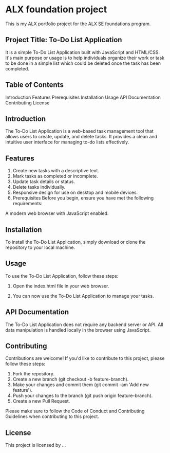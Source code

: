 # ALX foundation project

This is my ALX portfolio project for the ALX SE foundations program.

## Project Title: To-Do List Application
It is a simple To-Do List Application built with JavaScript and HTML/CSS. It's main purpose or usage is to help individuals organize their work or task to be done in a simple list which could be deleted once the task has been completed.


## Table of Contents
Introduction
Features
Prerequisites
Installation
Usage
API Documentation
Contributing
License

## Introduction
The To-Do List Application is a web-based task management tool that allows users to create, update, and delete tasks. It provides a clean and intuitive user interface for managing to-do lists effectively.

## Features
1. Create new tasks with a descriptive text.
2. Mark tasks as completed or incomplete.
3. Update task details or status.
4. Delete tasks individually.
5. Responsive design for use on desktop and mobile devices.
6. Prerequisites
Before you begin, ensure you have met the following requirements:

A modern web browser with JavaScript enabled.

## Installation
To install the To-Do List Application, simply download or clone the repository to your local machine.

## Usage
To use the To-Do List Application, follow these steps:

1. Open the index.html file in your web browser.

2. You can now use the To-Do List Application to manage your tasks.

## API Documentation
The To-Do List Application does not require any backend server or API. All data manipulation is handled locally in the browser using JavaScript.

## Contributing
Contributions are welcome! If you'd like to contribute to this project, please follow these steps:

1. Fork the repository.
2. Create a new branch (git checkout -b feature-branch).
3. Make your changes and commit them (git commit -am 'Add new feature').
4. Push your changes to the branch (git push origin feature-branch).
5. Create a new Pull Request.

Please make sure to follow the Code of Conduct and Contributing Guidelines when contributing to this project.

## License
This project is licensed by ...
